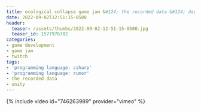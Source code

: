 ```yaml
---
title: ecological collapse game jam &#124; the recorded data &#124; day 1
date: 2022-09-02T12:51:15-0500
header:
  teaser: /assets/thumbs/2022-09-02-12-51-15-0500.jpg
  teaser_id: 1577976702
categories:
- game development
- game jam
- twitch
tags:
- 'programming language: csharp'
- 'programming language: rumor'
- the recorded data
- unity
---
```

{% include video id="746263989" provider="vimeo" %}
